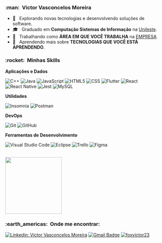 <h3> :man: &nbsp;Victor Vasconcelos Moreira </h3>

- 🤔 &nbsp; Explorando novas tecnologias e desenvolvendo soluções de software.
- 🎓 &nbsp; Graduado em **Computação Sistemas de Informação** na <a href="http://www.unilestemg.br/">Unileste</a>.
- 💼 &nbsp; Trabalhando como **ÁREA EM QUE VOCÊ TRABALHA** na <a href="LINK DA EMPRESA">EMPRESA</a>
- 🌱 &nbsp; Aprendendo mais sobre **TECNOLOGIAS QUE VOCÊ ESTÁ APRENDENDO**.

<h3> :rocket: &nbsp;Minhas Skills </h3>

**Aplicações e Dados**

  ![C++](https://img.shields.io/badge/-C++-333333?style=flat&logo=C%2B%2B&logoColor=00599C)
  ![Java](https://img.shields.io/badge/-Java-333333?style=flat&logo=Java&logoColor=007396)
  ![JavaScript](https://img.shields.io/badge/-JavaScript-333333?style=flat&logo=javascript)
  ![HTML5](https://img.shields.io/badge/-HTML5-333333?style=flat&logo=HTML5)
  ![CSS](https://img.shields.io/badge/-CSS-333333?style=flat&logo=CSS3&logoColor=1572B6)
  ![Flutter](https://img.shields.io/badge/-Flutter-333333?style=flat&logo=Flutter)
  ![React](https://img.shields.io/badge/-React-333333?style=flat&logo=react)
  ![React Native](https://img.shields.io/badge/-React%20Native-333333?style=flat&logo=react)
  ![Jest](https://img.shields.io/badge/-Jest-333333?style=flat&logo=jest)
  ![MySQL](https://img.shields.io/badge/-MySQL-333333?style=flat&logo=mysql)

**Utilidades**

  ![Insomnia](https://img.shields.io/badge/-Insomnia-333333?style=flat&logo=insomnia)
  ![Postman](https://img.shields.io/badge/-Postman-333333?style=flat&logo=postman)

**DevOps**

  ![Git](https://img.shields.io/badge/-Git-333333?style=flat&logo=git)
  ![GitHub](https://img.shields.io/badge/-GitHub-333333?style=flat&logo=github)
  

**Ferramentas de Desenvolvimento**

  ![Visual Studio Code](https://img.shields.io/badge/-Visual%20Studio%20Code-333333?style=flat&logo=visual-studio-code&logoColor=007ACC)
  ![Eclipse](https://img.shields.io/badge/-Eclipse-333333?style=flat&logo=eclipse-ide&logoColor=2C2255)
  ![Trello](https://img.shields.io/badge/-Trello-333333?style=flat&logo=trello&logoColor=007ACC)
  ![Figma](https://img.shields.io/badge/-Sublime-333333?style=flat&logo=figma&logoColor=007ACC)

<br/>

<a href="https://github.com/foxvictor23">
  <img height="180em" src="https://github-readme-stats.vercel.app/api?username=foxvictor23&theme=dracula&show_icons=true" />
</a>

<br/>

<h3> :earth_americas: &nbsp;Onde me encontrar: </h3> 

[![Linkedin: Victor Vasconcelos Moreira](https://img.shields.io/badge/-Victor-blue?style=flat-square&logo=Linkedin&logoColor=white&link=https://www.linkedin.com/in/victorvasconcelosfox/)](https://www.linkedin.com/in/victorvasconcelosfox)
[![Gmail Badge](https://img.shields.io/badge/-victorvasconcelosfox@gmail.com-006bed?style=flat-square&logo=Gmail&logoColor=white&link=mailto:victorvasconcelosfox@gmail.com)](mailto:victorvasconcelosfox@gmail.com)
[![foxvictor23]( https://img.shields.io/github/followers/VanessaSwerts?label=follow&style=social)](https://github.com/foxvictor23)
